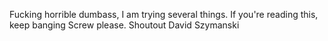 Fucking horrible dumbass, I am trying several things.
If you're reading this, keep banging Screw please.
Shoutout David Szymanski

